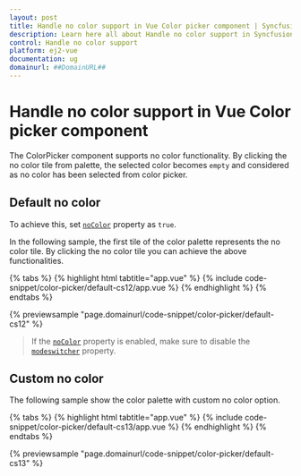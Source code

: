 ```yaml
---
layout: post
title: Handle no color support in Vue Color picker component | Syncfusion
description: Learn here all about Handle no color support in Syncfusion Vue Color picker component of Syncfusion Essential JS 2 and more.
control: Handle no color support 
platform: ej2-vue
documentation: ug
domainurl: ##DomainURL##
---
```


# Handle no color support in Vue Color picker component

The ColorPicker component supports no color functionality. By clicking the no color tile from palette, the selected color becomes `empty` and considered as no color has been selected from color picker.

## Default no color

To achieve this, set [`noColor`](https://ej2.syncfusion.com/vue/documentation/api/color-picker/#nocolor) property as `true`.

In the following sample, the first tile of the color palette represents the no color tile. By clicking the no color tile you can achieve the above functionalities.

{% tabs %}
{% highlight html tabtitle="app.vue" %}
{% include code-snippet/color-picker/default-cs12/app.vue %}
{% endhighlight %}
{% endtabs %}
        
{% previewsample "page.domainurl/code-snippet/color-picker/default-cs12" %}

>If the [`noColor`](https://ej2.syncfusion.com/vue/documentation/api/color-picker/#nocolor) property is enabled, make sure to disable the [`modeswitcher`](https://ej2.syncfusion.com/vue/documentation/api/color-picker/#modeswitcher) property.

## Custom no color

The following sample show the color palette with custom no color option.

{% tabs %}
{% highlight html tabtitle="app.vue" %}
{% include code-snippet/color-picker/default-cs13/app.vue %}
{% endhighlight %}
{% endtabs %}
        
{% previewsample "page.domainurl/code-snippet/color-picker/default-cs13" %}
